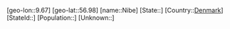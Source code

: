 ﻿---
location: [56.98,9.67]
type: City
tags:
- geo/City


SpocWebEntityId: 32892
isDeleted: false
confidential: public

---
[geo-lon::9.67]
[geo-lat::56.98]
[name::Nibe]
[State::]
[Country::[Denmark](geo/Continent/Europe/Denmark.md)]
[StateId::]
[Population::]
[Unknown::]

